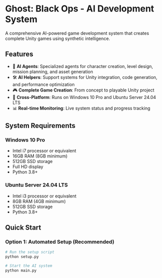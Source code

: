 # Ghost: Black Ops - AI Development System

A comprehensive AI-powered game development system that creates complete Unity games using synthetic intelligence.

## Features

- 🤖 **AI Agents**: Specialized agents for character creation, level design, mission planning, and asset generation
- 🛠️ **AI Helpers**: Support systems for Unity integration, code generation, and performance optimization
- 🎮 **Complete Game Creation**: From concept to playable Unity project
- 🔧 **Cross-Platform**: Runs on Windows 10 Pro and Ubuntu Server 24.04 LTS
- 📊 **Real-time Monitoring**: Live system status and progress tracking

## System Requirements

### Windows 10 Pro
- Intel i7 processor or equivalent
- 16GB RAM (8GB minimum)
- 512GB SSD storage
- Full HD display
- Python 3.8+

### Ubuntu Server 24.04 LTS
- Intel i3 processor or equivalent  
- 8GB RAM (4GB minimum)
- 512GB SSD storage
- Python 3.8+

## Quick Start

### Option 1: Automated Setup (Recommended)
```bash
# Run the setup script
python setup.py

# Start the AI system
python main.py
